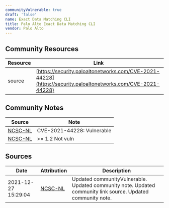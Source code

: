 ```yaml
---
communityVulnerable: true
draft: 'false'
name: Exact Data Matching CLI
title: Palo Alto Exact Data Matching CLI
vendor: Palo Alto
---
```



## Community Resources
| Resource | Link |
| --- | --- |
| source | [https://security.paloaltonetworks.com/CVE-2021-44228](https://security.paloaltonetworks.com/CVE-2021-44228) |

## Community Notes
| Source | Note |
| --- | --- |
| [NCSC-NL](https://github.com/NCSC-NL/log4shell/blob/main/software/README.md) | CVE-2021-44228: Vulnerable </ul> |
| [NCSC-NL](https://github.com/NCSC-NL/log4shell/blob/main/software/README.md) | &gt;= 1.2 Not vuln |

## Sources
| Date | Attribution | Description |
| --- | --- | --- |
| 2021-12-27 15:29:04 | [NCSC-NL](https://github.com/NCSC-NL/log4shell/blob/main/software/README.md) | Updated communityVulnerable. Updated community note. Updated community link source. Updated community note.  |
